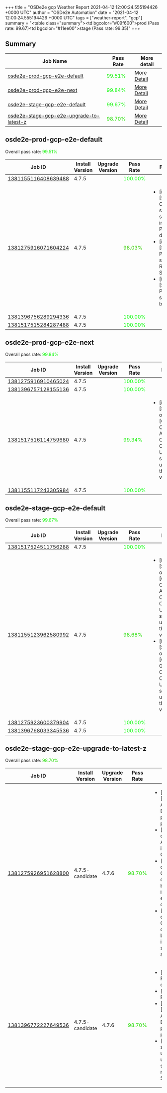 +++
title = "OSDe2e gcp Weather Report 2021-04-12 12:00:24.555194426 +0000 UTC"
author = "OSDe2e Automation"
date = "2021-04-12 12:00:24.555194426 +0000 UTC"
tags = ["weather-report", "gcp"]
summary = "<table class=\"summary\"><tr><td bgcolor=\"#09f600\"></td><td>prod (Pass rate: 99.67)</td></tr><tr><td bgcolor=\"#11ee00\"></td><td>stage (Pass rate: 99.35)</td></tr></table>"
+++
## Summary

| Job Name | Pass Rate | More detail |
|----------|-----------|-------------|
|[osde2e-prod-gcp-e2e-default](https://prow.svc.ci.openshift.org/?job=osde2e-prod-gcp-e2e-default)| <span style="color:#0df200;">99.51%</span>|[More Detail](#osde2e-prod-gcp-e2e-default)|
|[osde2e-prod-gcp-e2e-next](https://prow.svc.ci.openshift.org/?job=osde2e-prod-gcp-e2e-next)| <span style="color:#05fa00;">99.84%</span>|[More Detail](#osde2e-prod-gcp-e2e-next)|
|[osde2e-stage-gcp-e2e-default](https://prow.svc.ci.openshift.org/?job=osde2e-stage-gcp-e2e-default)| <span style="color:#09f600;">99.67%</span>|[More Detail](#osde2e-stage-gcp-e2e-default)|
|[osde2e-stage-gcp-e2e-upgrade-to-latest-z](https://prow.svc.ci.openshift.org/?job=osde2e-stage-gcp-e2e-upgrade-to-latest-z)| <span style="color:#22dd00;">98.70%</span>|[More Detail](#osde2e-stage-gcp-e2e-upgrade-to-latest-z)|



## osde2e-prod-gcp-e2e-default

Overall pass rate: <span style="color:#0df200;">99.51%</span>

| Job ID | Install Version | Upgrade Version | Pass Rate | Failures |
|--------|-----------------|-----------------|-----------|----------|
[1381155116408639488](https://prow.ci.openshift.org/view/gs/origin-ci-test/logs/osde2e-prod-gcp-e2e-default/1381155116408639488) | 4.7.5 |  | <span style="color:#01fe00;">100.00%</span>|
[1381275916071604224](https://prow.ci.openshift.org/view/gs/origin-ci-test/logs/osde2e-prod-gcp-e2e-default/1381275916071604224) | 4.7.5 |  | <span style="color:#33cc00;">98.03%</span>|<ul><li>[install] [Suite: e2e] Cluster state should include Prometheus data</li><li>[install] [Suite: e2e] Pods should be Running or Succeeded</li><li>[install] [Suite: e2e] Pods should not be Failed</li></ul>
[1381396756289294336](https://prow.ci.openshift.org/view/gs/origin-ci-test/logs/osde2e-prod-gcp-e2e-default/1381396756289294336) | 4.7.5 |  | <span style="color:#01fe00;">100.00%</span>|
[1381517515284287488](https://prow.ci.openshift.org/view/gs/origin-ci-test/logs/osde2e-prod-gcp-e2e-default/1381517515284287488) | 4.7.5 |  | <span style="color:#01fe00;">100.00%</span>|



## osde2e-prod-gcp-e2e-next

Overall pass rate: <span style="color:#05fa00;">99.84%</span>

| Job ID | Install Version | Upgrade Version | Pass Rate | Failures |
|--------|-----------------|-----------------|-----------|----------|
[1381275916910465024](https://prow.ci.openshift.org/view/gs/origin-ci-test/logs/osde2e-prod-gcp-e2e-next/1381275916910465024) | 4.7.5 |  | <span style="color:#01fe00;">100.00%</span>|
[1381396757128155136](https://prow.ci.openshift.org/view/gs/origin-ci-test/logs/osde2e-prod-gcp-e2e-next/1381396757128155136) | 4.7.5 |  | <span style="color:#01fe00;">100.00%</span>|
[1381517516114759680](https://prow.ci.openshift.org/view/gs/origin-ci-test/logs/osde2e-prod-gcp-e2e-next/1381517516114759680) | 4.7.5 |  | <span style="color:#11ee00;">99.34%</span>|<ul><li>[install] [Suite: operators] [OSD] Configure AlertManager Operator Operator Upgrade should upgrade from the replaced version</li></ul>
[1381155117243305984](https://prow.ci.openshift.org/view/gs/origin-ci-test/logs/osde2e-prod-gcp-e2e-next/1381155117243305984) | 4.7.5 |  | <span style="color:#01fe00;">100.00%</span>|



## osde2e-stage-gcp-e2e-default

Overall pass rate: <span style="color:#09f600;">99.67%</span>

| Job ID | Install Version | Upgrade Version | Pass Rate | Failures |
|--------|-----------------|-----------------|-----------|----------|
[1381517524511756288](https://prow.ci.openshift.org/view/gs/origin-ci-test/logs/osde2e-stage-gcp-e2e-default/1381517524511756288) | 4.7.5 |  | <span style="color:#01fe00;">100.00%</span>|
[1381155123962580992](https://prow.ci.openshift.org/view/gs/origin-ci-test/logs/osde2e-stage-gcp-e2e-default/1381155123962580992) | 4.7.5 |  | <span style="color:#22dd00;">98.68%</span>|<ul><li>[install] [Suite: operators] [OSD] Configure AlertManager Operator Operator Upgrade should upgrade from the replaced version</li><li>[install] [Suite: operators] [OSD] Must Gather Operator Operator Upgrade should upgrade from the replaced version</li></ul>
[1381275923600379904](https://prow.ci.openshift.org/view/gs/origin-ci-test/logs/osde2e-stage-gcp-e2e-default/1381275923600379904) | 4.7.5 |  | <span style="color:#01fe00;">100.00%</span>|
[1381396768033345536](https://prow.ci.openshift.org/view/gs/origin-ci-test/logs/osde2e-stage-gcp-e2e-default/1381396768033345536) | 4.7.5 |  | <span style="color:#01fe00;">100.00%</span>|



## osde2e-stage-gcp-e2e-upgrade-to-latest-z

Overall pass rate: <span style="color:#22dd00;">98.70%</span>

| Job ID | Install Version | Upgrade Version | Pass Rate | Failures |
|--------|-----------------|-----------------|-----------|----------|
[1381275926951628800](https://prow.ci.openshift.org/view/gs/origin-ci-test/logs/osde2e-stage-gcp-e2e-upgrade-to-latest-z/1381275926951628800) | 4.7.5-candidate | 4.7.6 | <span style="color:#22dd00;">98.70%</span>|<ul><li>[upgrade] [Suite: e2e] [OSD] RBAC Dedicated Admins SCC permissions Dedicated Admin permissions can create pods with SCCs</li><li>[upgrade] [Suite: operators] AlertmanagerInhibitions inhibits ClusterOperatorDegraded</li><li>[upgrade] [Suite: operators] [OSD] Certman Operator certificate secret should be applied when cluster installed certificate secret exist under openshift-config namespace</li><li>[upgrade] [Suite: operators] [OSD] Certman Operator certificate secret should be applied when cluster installed certificate secret should be applied to apiserver object</li></ul>
[1381396772227649536](https://prow.ci.openshift.org/view/gs/origin-ci-test/logs/osde2e-stage-gcp-e2e-upgrade-to-latest-z/1381396772227649536) | 4.7.5-candidate | 4.7.6 | <span style="color:#22dd00;">98.70%</span>|<ul><li>[upgrade] [Suite: e2e] Pods should be Running or Succeeded</li><li>[upgrade] [Suite: e2e] Pods should not be Failed</li><li>[upgrade] [Suite: e2e] [OSD] RBAC Dedicated Admins SCC permissions Dedicated Admin permissions can create pods with SCCs</li><li>[upgrade] [Suite: service-definition] [OSD] user validating webhook user validating webhook system:admin can manage redhat users with SRE IDP and RH group</li></ul>



